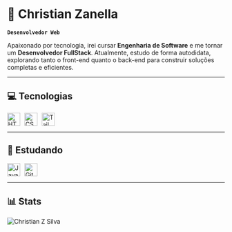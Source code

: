 # 💼 Christian Zanella

**`Desenvolvedor Web`**

Apaixonado por tecnologia, irei cursar **Engenharia de Software** e me tornar um **Desenvolvedor FullStack**. Atualmente, estudo de forma autodidata, explorando tanto o front-end quanto o back-end para construir soluções completas e eficientes.

---

## 💻 Tecnologias

<p style="display: flex; align-items: center; gap: 10px;">
  <img alt="HTML" width="30px" src="https://cdn.jsdelivr.net/gh/devicons/devicon/icons/html5/html5-plain.svg"/>
  <img alt="CSS" width="30px" src="https://cdn.jsdelivr.net/gh/devicons/devicon/icons/css3/css3-plain.svg"/>
  <img alt="Tailwind" width="30px" src="https://cdn.jsdelivr.net/gh/devicons/devicon@latest/icons/tailwindcss/tailwindcss-original.svg"/>
</p>

---

## 🧠 Estudando

<p style="display: flex; align-items: center; gap: 10px;">
  <img alt="JavaScript" width="30px" src="https://cdn.jsdelivr.net/gh/devicons/devicon/icons/javascript/javascript-plain.svg"/>
  <img alt="Git" width="30px" src="https://cdn.jsdelivr.net/gh/devicons/devicon/icons/git/git-original.svg"/>
</p>

---

## 📊 Stats

![Christian Z Silva](https://github-readme-stats.vercel.app/api?username=chriszanella&show_icons=true&theme=github_dark_dimmed)
